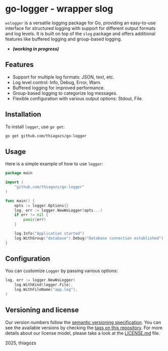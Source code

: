 # go-logger - wrapper slog

`wslogger` is a versatile logging package for Go, providing an easy-to-use interface for structured logging with support for different output formats and log levels. It is built on top of the `slog` package and offers additional features like buffered logging and group-based logging. 

* ***(working in progress)***

## Features

- Support for multiple log formats: JSON, text, etc.
- Log level control: Info, Debug, Error, Warn.
- Buffered logging for improved performance.
- Group-based logging to categorize log messages.
- Flexible configuration with various output options: Stdout, File.

## Installation

To install `logger`, use `go get`:

```bash
go get github.com/thiagozs/go-logger
```

## Usage

Here is a simple example of how to use `logger`:

```go
package main

import (
    "github.com/thiagozs/go-logger"
)

func main() {
    opts := logger.Options{}
    log, err := logger.NewWsLogger(opts...)
    if err != nil {
        panic(err)
    }

    log.Info("Application started")
    log.WithGroup("database").Debug("Database connection established")
}
```

## Configuration

You can customize `Logger` by passing various options:

```go
log, err := logger.NewWsLogger(
    log.WithKind(logger.File),
    log.WithFileName("app.log"),
)
```

## Versioning and license

Our version numbers follow the [semantic versioning specification](http://semver.org/). You can see the available versions by checking the [tags on this repository](https://github.com/thiagozs/go-wslogger/tags). For more details about our license model, please take a look at the [LICENSE.md](LICENSE.md) file.

2025, thiagozs
